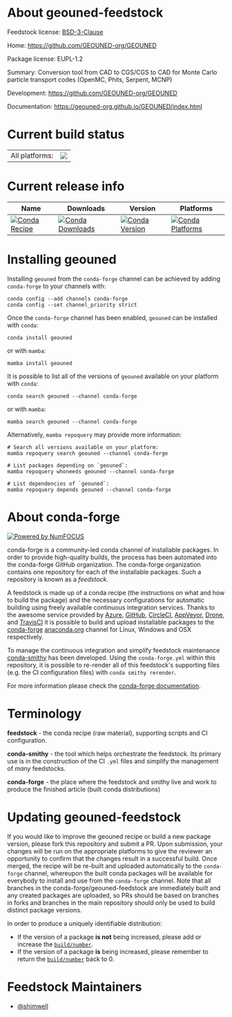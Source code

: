 About geouned-feedstock
=======================

Feedstock license: [BSD-3-Clause](https://github.com/conda-forge/geouned-feedstock/blob/main/LICENSE.txt)

Home: https://github.com/GEOUNED-org/GEOUNED

Package license: EUPL-1.2

Summary: Conversion tool from CAD to CGS/CGS to CAD for Monte Carlo particle transport codes (OpenMC, Phits, Serpent, MCNP)

Development: https://github.com/GEOUNED-org/GEOUNED

Documentation: https://geouned-org.github.io/GEOUNED/index.html

Current build status
====================


<table><tr><td>All platforms:</td>
    <td>
      <a href="https://dev.azure.com/conda-forge/feedstock-builds/_build/latest?definitionId=22417&branchName=main">
        <img src="https://dev.azure.com/conda-forge/feedstock-builds/_apis/build/status/geouned-feedstock?branchName=main">
      </a>
    </td>
  </tr>
</table>

Current release info
====================

| Name | Downloads | Version | Platforms |
| --- | --- | --- | --- |
| [![Conda Recipe](https://img.shields.io/badge/recipe-geouned-green.svg)](https://anaconda.org/conda-forge/geouned) | [![Conda Downloads](https://img.shields.io/conda/dn/conda-forge/geouned.svg)](https://anaconda.org/conda-forge/geouned) | [![Conda Version](https://img.shields.io/conda/vn/conda-forge/geouned.svg)](https://anaconda.org/conda-forge/geouned) | [![Conda Platforms](https://img.shields.io/conda/pn/conda-forge/geouned.svg)](https://anaconda.org/conda-forge/geouned) |

Installing geouned
==================

Installing `geouned` from the `conda-forge` channel can be achieved by adding `conda-forge` to your channels with:

```
conda config --add channels conda-forge
conda config --set channel_priority strict
```

Once the `conda-forge` channel has been enabled, `geouned` can be installed with `conda`:

```
conda install geouned
```

or with `mamba`:

```
mamba install geouned
```

It is possible to list all of the versions of `geouned` available on your platform with `conda`:

```
conda search geouned --channel conda-forge
```

or with `mamba`:

```
mamba search geouned --channel conda-forge
```

Alternatively, `mamba repoquery` may provide more information:

```
# Search all versions available on your platform:
mamba repoquery search geouned --channel conda-forge

# List packages depending on `geouned`:
mamba repoquery whoneeds geouned --channel conda-forge

# List dependencies of `geouned`:
mamba repoquery depends geouned --channel conda-forge
```


About conda-forge
=================

[![Powered by
NumFOCUS](https://img.shields.io/badge/powered%20by-NumFOCUS-orange.svg?style=flat&colorA=E1523D&colorB=007D8A)](https://numfocus.org)

conda-forge is a community-led conda channel of installable packages.
In order to provide high-quality builds, the process has been automated into the
conda-forge GitHub organization. The conda-forge organization contains one repository
for each of the installable packages. Such a repository is known as a *feedstock*.

A feedstock is made up of a conda recipe (the instructions on what and how to build
the package) and the necessary configurations for automatic building using freely
available continuous integration services. Thanks to the awesome service provided by
[Azure](https://azure.microsoft.com/en-us/services/devops/), [GitHub](https://github.com/),
[CircleCI](https://circleci.com/), [AppVeyor](https://www.appveyor.com/),
[Drone](https://cloud.drone.io/welcome), and [TravisCI](https://travis-ci.com/)
it is possible to build and upload installable packages to the
[conda-forge](https://anaconda.org/conda-forge) [anaconda.org](https://anaconda.org/)
channel for Linux, Windows and OSX respectively.

To manage the continuous integration and simplify feedstock maintenance
[conda-smithy](https://github.com/conda-forge/conda-smithy) has been developed.
Using the ``conda-forge.yml`` within this repository, it is possible to re-render all of
this feedstock's supporting files (e.g. the CI configuration files) with ``conda smithy rerender``.

For more information please check the [conda-forge documentation](https://conda-forge.org/docs/).

Terminology
===========

**feedstock** - the conda recipe (raw material), supporting scripts and CI configuration.

**conda-smithy** - the tool which helps orchestrate the feedstock.
                   Its primary use is in the construction of the CI ``.yml`` files
                   and simplify the management of *many* feedstocks.

**conda-forge** - the place where the feedstock and smithy live and work to
                  produce the finished article (built conda distributions)


Updating geouned-feedstock
==========================

If you would like to improve the geouned recipe or build a new
package version, please fork this repository and submit a PR. Upon submission,
your changes will be run on the appropriate platforms to give the reviewer an
opportunity to confirm that the changes result in a successful build. Once
merged, the recipe will be re-built and uploaded automatically to the
`conda-forge` channel, whereupon the built conda packages will be available for
everybody to install and use from the `conda-forge` channel.
Note that all branches in the conda-forge/geouned-feedstock are
immediately built and any created packages are uploaded, so PRs should be based
on branches in forks and branches in the main repository should only be used to
build distinct package versions.

In order to produce a uniquely identifiable distribution:
 * If the version of a package **is not** being increased, please add or increase
   the [``build/number``](https://docs.conda.io/projects/conda-build/en/latest/resources/define-metadata.html#build-number-and-string).
 * If the version of a package **is** being increased, please remember to return
   the [``build/number``](https://docs.conda.io/projects/conda-build/en/latest/resources/define-metadata.html#build-number-and-string)
   back to 0.

Feedstock Maintainers
=====================

* [@shimwell](https://github.com/shimwell/)

